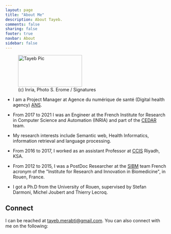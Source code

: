 ```yaml
---
layout: page
title: "About Me"
description: About Tayeb.
comments: false
sharing: false
footer: true
navbar: About
sidebar: false
---
```


<figure>
<img src = "/images/tayeb_pics1.png" width="200px" height="100px" title = "tayeb pic" alt = "Tayeb Pic" class="center">
    <figcaption>(c) Inria, Photo S. Erome / Signatures</figcaption>
</figure>


- I am a Project Manager at Agence du numérique de santé (Digital health agency) <a href="https://esante.gouv.fr/"> ANS</a>.

- From 2017 to 2021 I was an Engineer at the French Institute for Research in Computer Science and Automation (INRIA) and part of the <a href="https://team.inria.fr/cedar"> CEDAR</a> team.

- My research interests include Semantic web, Health Informatics, information retrieval and language processing.

- From 2016 to 2017, I worked as an assistant Professor at <a href="the https://units.imamu.edu.sa/colleges/en/ComputerAndInformation/Pages/default.aspx"> CCIS</a> Riyadh, KSA.

- From 2012 to 2015, I was a PostDoc Researcher at the <a href="http://www.chu-rouen.fr/cismef/d2im/#equipe">SIBM</a> team French acronym of the "Institute for Research and Innovation in Biomedicine", in Rouen, France.

- I got a Ph.D from the University of Rouen, supervised by Stefan Darmoni, Michel Joubert and Thierry Lecroq.

## Connect


I can be reached at tayeb.merabti@gmail.com. You can also connect with me on the following:

<a href="https://www.linkedin.com/in/tayeb-merabti-phd-39871834/" target="_blank"><i class="fa fa-2x fa-linkedin" aria-hidden="true"></i> 					

<a href="https://twitter.com/tayebm" target="_blank"><i class="fa fa-2x fa-twitter" aria-hidden="true"></i>





